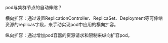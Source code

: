 pod与集群节点的自动伸缩？

横向扩容：通过设置ReplicationController、ReplicaSet、Deployment等可伸缩资源的replicas字段，来手动实现pod中应用的横向扩容。

纵向扩容：通过增加pod容器的资源请求和限制来纵向扩容pod。